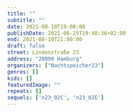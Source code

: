 ```yaml
---
title: ""
subtitle: ""
date: 2021-08-10T19:00:00
publishDate: 2021-06-25T19:40:36+02:00
end: 2021-08-10T21:00:00
draft: false
street: Lindenstraße 23
address: "20099 Hamburg"
organizers: ["Nachtspeicher23"]
genres: []
kids: []
featuredImage: ""
repeats: []
sequels: ['n23_02C', 'n23_02E']
---
```


